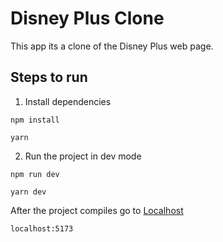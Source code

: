 # Disney Plus Clone

This app its a clone of the Disney Plus web page.

## Steps to run

1. Install dependencies

```npm
npm install
```

```yarn
yarn
```

2. Run the project in dev mode

```npm
npm run dev
```

```yarn
yarn dev
```

After the project compiles go to [Localhost](http://localhost:5173)

```localhost
localhost:5173
```
